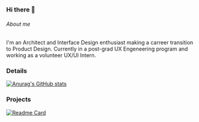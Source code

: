 ### Hi there 👋


###### About me
I'm an Architect and Interface Design enthusiast making a carreer transition to Product Design. Currently in a post-grad UX Engeneering program and working as a volunteer UX/UI Intern.

### Details

[![Anurag's GitHub stats](https://github-readme-stats.vercel.app/api?username=MateusdeOliveira94&show_icons=true&theme=dark)](https://github.com/anuraghazra/github-readme-stats)

### Projects

[![Readme Card](https://github-readme-stats.vercel.app/api/pin/?username=MateusdeOliveira94&repo=projeto-android.github.io&theme=dark)](https://github.com/anuraghazra/github-readme-stats)
